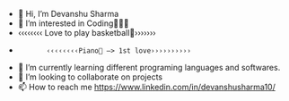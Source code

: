 - 👋 Hi, I’m Devanshu Sharma
- 👀 I’m interested in Coding🧑🏻‍💻
-  ‹‹‹‹‹‹‹‹ Love to play basketball🏀›››››››
-            ‹‹‹‹‹‹‹‹Piano🎹 —> 1st love››››››››››
- 🌱 I’m currently learning different programing languages and softwares. 
- 💞️ I’m looking to collaborate on projects
- 📫 How to reach me https://www.linkedin.com/in/devanshusharma10/

<!---
emDevanshu/emDevanshu is a ✨ special ✨ repository because its `README.md` (this file) appears on your GitHub profile.
You can click the Preview link to take a look at your changes.
--->
